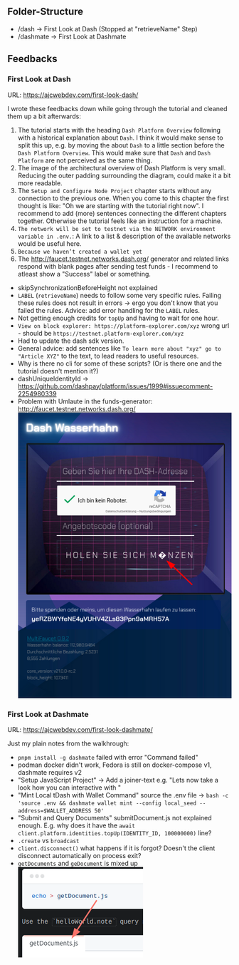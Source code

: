 ## Folder-Structure

- /dash -> First Look at Dash (Stopped at "retrieveName" Step)
- /dashmate -> First Look at Dashmate

## Feedbacks

### First Look at Dash

URL: https://ajcwebdev.com/first-look-dash/

I wrote these feedbacks down while going through the tutorial and cleaned them up a bit afterwards:

1. The tutorial starts with the heading `Dash Platform Overview` following with a historical explanation about `Dash`. I think it would make sense to split this up, e.g. by moving the about `Dash` to a little section before the `Dash Platform Overview`. This would make sure that `Dash` and `Dash Platform` are not perceived as the same thing.
2. The image of the architectural overview of Dash Platform is very small. Reducing the outer padding surrounding the diagram, could make it a bit more readable.
3. The `Setup and Configure Node Project` chapter starts without any connection to the previous one. When you come to this chapter the first thought is like: "Oh we are starting with the tutorial right now". I recommend to add (more) sentences connecting the different chapters together. Otherwise the tutorial feels like an instruction for a machine.
4. `The network will be set to testnet via the NETWORK environment variable in .env.`: A link to a list & description of the available networks would be useful here.
5. `Because we haven’t created a wallet yet`
6. The http://faucet.testnet.networks.dash.org/ generator and related links respond with blank pages after sending test funds - I recommend to atleast show a "Success" label or something.
- skipSynchronizationBeforeHeight not explained
- `LABEL` (`retrieveName`) needs to follow some very specific rules. Failing these rules does not result in errors -> ergo you don't know that you failed the rules. Advice: add error handling for the `LABEL` rules.
- Not getting enough credits for `topUp` and having to wait for one hour.
- `View on block explorer: https://platform-explorer.com/xyz` wrong url - should be `https://testnet.platform-explorer.com/xyz`
- Had to update the dash sdk version.
- General advice: add sentences like `To learn more about "xyz" go to "Article XYZ"` to the text, to lead readers to useful resources.
- Why is there no cli for some of these scripts? (Or is there one and the tutorial doesn't mention it?)
- dashUniqueIdentityId -> https://github.com/dashpay/platform/issues/1999#issuecomment-2254980339
- Problem with Umlaute in the funds-generator:
http://faucet.testnet.networks.dash.org/
![](./umlaute.png)

### First Look at Dashmate

URL: https://ajcwebdev.com/first-look-dashmate/

Just my plain notes from the walkhrough:

- `pnpm install -g dashmate` failed with error "Command failed"
- podman docker didn't work, Fedora is still on docker-compose v1, dashmate requires v2
- "Setup JavaScript Project" -> Add a joiner-text e.g. "Lets now take a look how you can interactive with "
- "Mint Local tDash with Wallet Command" source the .env file -> `bash -c 'source .env && dashmate wallet mint --config local_seed --address=$WALLET_ADDRESS 50'`
- "Submit and Query Documents" submitDocument.js not explained enough. E.g. why does it have the `await client.platform.identities.topUp(IDENTITY_ID, 100000000)` line?
- `.create` vs `broadcast`
- `client.disconnect()` what happens if it is forgot? Doesn't the client disconnect automatically on process exit?
- `getDocuments` and `geDocument` is mixed up
![](./getDocuments.png)